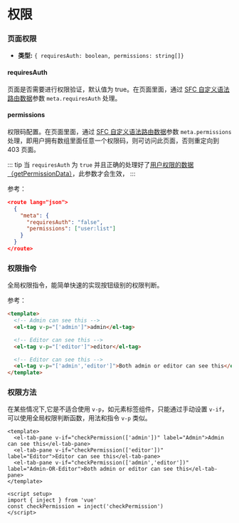 # 权限

### 页面权限   

- **类型:** `{ requiresAuth: boolean, permissions: string[]}`
#### requiresAuth
页面是否需要进行权限验证，默认值为 true。在页面里面，通过 [SFC 自定义语法路由数据](./router.md#sfc-自定义语法路由数据)参数 `meta.requiresAuth` 处理。

#### permissions
权限码配置。在页面里面，通过 [SFC 自定义语法路由数据](./router.md#sfc-自定义语法路由数据)参数 `meta.permissions` 处理，即用户拥有数组里面任意一个权限码，则可访问此页面，否则重定向到 403 页面。

::: tip
当 `requiresAuth` 为 `true` 并且正确的处理好了[用户权限的数据（getPermissionData）](./README.md#userapiimplement)，此参数才会生效，
:::

参考：

```json
<route lang="json">
  {
    "meta": {
      "requiresAuth": "false",
      "permissions": ["user:list"]
    }
  }
</route>
```

### 权限指令

全局权限指令，能简单快速的实现按钮级别的权限判断。

参考：

```html
<template>
  <!-- Admin can see this -->
  <el-tag v-p="['admin']">admin</el-tag>

  <!-- Editor can see this -->
  <el-tag v-p="['editor']">editor</el-tag>

  <!-- Editor can see this -->
  <el-tag v-p="['admin','editor']">Both admin or editor can see this</el-tag>
</template>
```



### 权限方法
在某些情况下,它是不适合使用 `v-p`，如元素标签组件，只能通过手动设置 `v-if`，可以使用全局权限判断函数，用法和指令 `v-p` 类似。

```vue
<template>
  <el-tab-pane v-if="checkPermission(['admin'])" label="Admin">Admin can see this</el-tab-pane>
  <el-tab-pane v-if="checkPermission(['editor'])" label="Editor">Editor can see this</el-tab-pane>
  <el-tab-pane v-if="checkPermission(['admin','editor'])" label="Admin-OR-Editor">Both admin or editor can see this</el-tab-pane>
</template>

<script setup>
import { inject } from 'vue'
const checkPermission = inject('checkPermission')
</script>
```